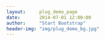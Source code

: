 ```yaml
---
layout:     plug_demo_page
date:       2014-07-01 12:00:00
author:     "Start Bootstrap"
header-img: "img/plug_demo_bg.jpg"
---
```

<div id="sortable">
</div>
 <script>
	  $(function () {
			var mockData = {
				sortJsonData : [{
						primaryKey:1524,
						index:1,
						key : "COD1",
						isActiveFlag : false,
						value : "item 1"
					}, {
						primaryKey:1525,
						index:3,
						key : "COD2",
						isActiveFlag : true,
						value : "item 2"
					}, {
						primaryKey:1526,
						index:5,
						key : "COD3",
						isActiveFlag : false,
						value : "item 3"
					}, {
						primaryKey:1527,
						index:2,
						key : "COD4",
						isActiveFlag : true,
						value : "item 4"
					},
					{
						primaryKey:1528,
						index:6,
						key : "COD5",
						isActiveFlag : true,
						value : "item 5"
					},
					{
						primaryKey:1529,
						index:7,
						key : "COD6",
						isActiveFlag : false,
						value : "item 6"
					}, {
						primaryKey:1530,
						index:8,
						key : "COD7",
						isActiveFlag : true,
						value : "item 7"
					}, {
						primaryKey:1531,
						index:4,
						key : "COD8",
						isActiveFlag : true,
						value : "item 8"
					}, {
						primaryKey:1532,
						index:9,
						key : "COD9",
						isActiveFlag : false,
						value : "item 9"
					},
					{
						primaryKey:1533,
						index:10,
						key : "COD10",
						isActiveFlag : true,
						value : "item 10"
					}
				]
			};
			var sortObj = $("#sortable").jSortable(mockData);
			//set submit callback function
			sortObj.jSortable("SubmitCallback", function () {
				var str = "";
				var obj = sortObj.jSortable("ModelData");
				$.each(obj.sortJsonData, function (i, v) {
					str += "#" +v.index+ ";ID:" + v.id + ";status:" + v.isActiveFlag + ";(key: "+ v.key +", value: " + v.value + ").\n ";
				});
				alert(str);
			});
			sortObj.jSortable("DeleteCallBack", function (selectItems) {
				return true;
			});
		});
  </script>